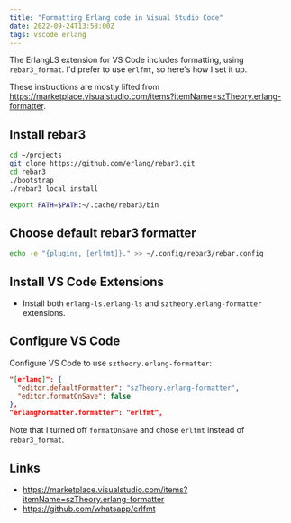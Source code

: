 ```yaml
---
title: "Formatting Erlang code in Visual Studio Code"
date: 2022-09-24T13:58:00Z
tags: vscode erlang
---
```


The ErlangLS extension for VS Code includes formatting, using `rebar3_format`. I'd prefer to use `erlfmt`, so here's how I set it up.

These instructions are mostly lifted from <https://marketplace.visualstudio.com/items?itemName=szTheory.erlang-formatter>.

## Install rebar3

```sh
cd ~/projects
git clone https://github.com/erlang/rebar3.git
cd rebar3
./bootstrap
./rebar3 local install
```

```sh
export PATH=$PATH:~/.cache/rebar3/bin
```

## Choose default rebar3 formatter

```sh
echo -e "{plugins, [erlfmt]}." >> ~/.config/rebar3/rebar.config
```

## Install VS Code Extensions

- Install both `erlang-ls.erlang-ls` and `sztheory.erlang-formatter` extensions.

## Configure VS Code

Configure VS Code to use `sztheory.erlang-formatter`:

```json
"[erlang]": {
  "editor.defaultFormatter": "szTheory.erlang-formatter",
  "editor.formatOnSave": false
},
"erlangFormatter.formatter": "erlfmt",
```

Note that I turned off `formatOnSave` and chose `erlfmt` instead of
`rebar3_format`.

## Links

- <https://marketplace.visualstudio.com/items?itemName=szTheory.erlang-formatter>
- <https://github.com/whatsapp/erlfmt>